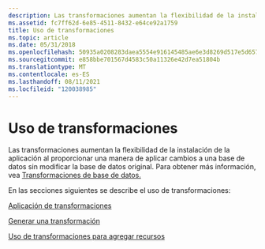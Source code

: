```yaml
---
description: Las transformaciones aumentan la flexibilidad de la instalación de la aplicación al proporcionar una manera de aplicar cambios a una base de datos sin modificar la base de datos original. Para obtener más información, vea Transformaciones de base de datos.
ms.assetid: fc7ff62d-6e85-4511-8432-e64ce92a1759
title: Uso de transformaciones
ms.topic: article
ms.date: 05/31/2018
ms.openlocfilehash: 50935a0208283daea5554e916145485ae6e3d8269d517e5d657952694c2c3543
ms.sourcegitcommit: e858bbe701567d4583c50a11326e42d7ea51804b
ms.translationtype: MT
ms.contentlocale: es-ES
ms.lasthandoff: 08/11/2021
ms.locfileid: "120038985"
---
```

# <a name="using-transforms"></a>Uso de transformaciones

Las transformaciones aumentan la flexibilidad de la instalación de la aplicación al proporcionar una manera de aplicar cambios a una base de datos sin modificar la base de datos original. Para obtener más información, vea [Transformaciones de base de datos.](database-transforms.md)

En las secciones siguientes se describe el uso de transformaciones:

[Aplicación de transformaciones](applying-transforms.md)

 

[Generar una transformación](generating-a-transform.md)

 

[Uso de transformaciones para agregar recursos](using-transforms-to-add-resources.md)

 

 



